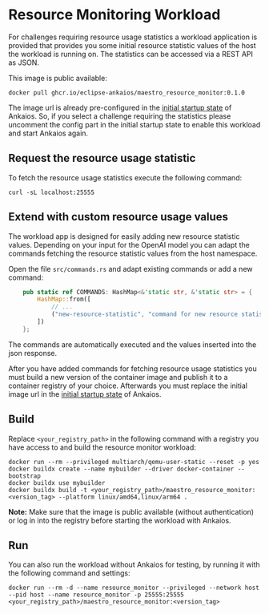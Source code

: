 # Resource Monitoring Workload

For challenges requiring resource usage statistics a workload application is provided that provides you some initial resource statistic values of the host the workload is running on. The statistics can be accessed via a REST API as JSON.

This image is public available:

```shell
docker pull ghcr.io/eclipse-ankaios/maestro_resource_monitor:0.1.0
```

The image url is already pre-configured in the [initial startup state](../../../eclipse-ankaios/config/startupState.yaml) of Ankaios.
So, if you select a challenge requiring the statistics please uncomment the config part in the initial startup state to enable this workload and start Ankaios again.

## Request the resource usage statistic

To fetch the resource usage statistics execute the following command:

```shell
curl -sL localhost:25555
```

## Extend with custom resource usage values

The workload app is designed for easily adding new resource statistic values. Depending on your input for the OpenAI model you can adapt the commands fetching the resource statistic values from the host namespace.

Open the file `src/commands.rs` and adapt existing commands or add a new command:

```rust
    pub static ref COMMANDS: HashMap<&'static str, &'static str> = {
        HashMap::from([
            // ...
            ("new-resource-statistic", "command for new resource statistic value")
        ])
    };
```

The commands are automatically executed and the values inserted into the json response.

After you have added commands for fetching resource usage statistics you must build a new version of the container image and
publish it to a container registry of your choice. Afterwards you must replace the initial image url in the [initial startup state](../../../eclipse-ankaios/config/startupState.yaml) of Ankaios.

## Build

Replace `<your_registry_path>` in the following command with a registry you have access to and build the resource monitor workload:

```shell
docker run --rm --privileged multiarch/qemu-user-static --reset -p yes
docker buildx create --name mybuilder --driver docker-container --bootstrap
docker buildx use mybuilder
docker buildx build -t <your_registry_path>/maestro_resource_monitor:<version_tag> --platform linux/amd64,linux/arm64 .
```

**Note:** Make sure that the image is public available (without authentication) or log in into the registry before starting the workload with Ankaios.

## Run

You can also run the workload without Ankaios for testing, by running it with the following command and settings:

```shell
docker run --rm -d --name resource_monitor --privileged --network host --pid host --name resource_monitor -p 25555:25555 <your_registry_path>/maestro_resource_monitor:<version_tag>
```
